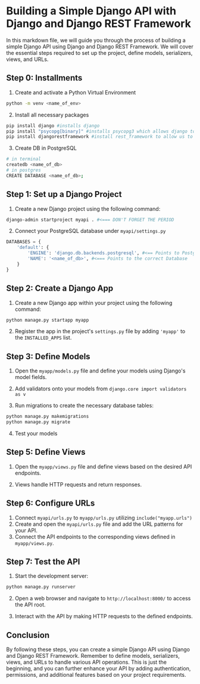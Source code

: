 # Building a Simple Django API with Django and Django REST Framework

In this markdown file, we will guide you through the process of building a simple Django API using Django and Django REST Framework. We will cover the essential steps required to set up the project, define models, serializers, views, and URLs.

## Step 0: Installments

1. Create and activate a Python Virtual Environment

```bash
python -m venv <name_of_env>
```

2. Install all necessary packages

```bash
pip install django #installs django
pip install "psycopg[binary]" #installs psycopg3 which allows django to talk to postgresql
pip install djangorestframework #install rest_framework to allow us to utilize Response, APIView, and TokenAuthentication
```

3. Create DB in PostgreSQL

```bash
# in terminal
createdb <name_of_db>
# in postgres
CREATE DATABASE <name_of_db>;
```

## Step 1: Set up a Django Project

1. Create a new Django project using the following command:

```bash
django-admin startproject myapi . #<=== DON'T FORGET THE PERIOD
```

2. Connect your PostgreSQL database under `myapi/settings.py`

```python
DATABASES = {
    'default': {
        'ENGINE': 'django.db.backends.postgresql', #<== Points to PostgreSQL
        'NAME': '<name_of_db>', #<=== Points to the correct Database
    }
}
```

## Step 2: Create a Django App

1. Create a new Django app within your project using the following command:

```bash
python manage.py startapp myapp
```

2. Register the app in the project's `settings.py` file by adding `'myapp'` to the `INSTALLED_APPS` list.

## Step 3: Define Models

1. Open the `myapp/models.py` file and define your models using Django's model fields.

2. Add validators onto your models from `django.core import validators as v`

3. Run migrations to create the necessary database tables:

```bash
python manage.py makemigrations
python manage.py migrate
```

4. Test your models

## Step 5: Define Views

1. Open the `myapp/views.py` file and define views based on the desired API endpoints.

2. Views handle HTTP requests and return responses.

## Step 6: Configure URLs

1. Connect `myapi/urls.py` to `myapp/urls.py` utilizing `include("myapp.urls")`
2. Create and open the `myapi/urls.py` file and add the URL patterns for your API.
3. Connect the API endpoints to the corresponding views defined in `myapp/views.py`.

## Step 7: Test the API

1. Start the development server:

```bash
python manage.py runserver
```

2. Open a web browser and navigate to `http://localhost:8000/` to access the API root.

3. Interact with the API by making HTTP requests to the defined endpoints.

## Conclusion

By following these steps, you can create a simple Django API using Django and Django REST Framework. Remember to define models, serializers, views, and URLs to handle various API operations. This is just the beginning, and you can further enhance your API by adding authentication, permissions, and additional features based on your project requirements.
